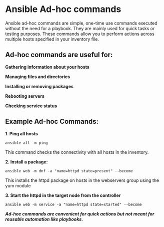 # Ansible Ad-hoc commands
Ansible ad-hoc commands are simple, one-time use commands executed without the need for a playbook. They are mainly used for quick tasks or testing purposes. These commands allow you to perform actions across multiple hosts specified in your inventory file.

## Ad-hoc commands are useful for:

**Gathering information about your hosts**

**Managing files and directories**

**Installing or removing packages**

**Rebooting servers**

**Checking service status**

## Example Ad-hoc Commands:

**1. Ping all hosts**

````
ansible all -m ping
````
This command checks the connectivity with all hosts in the inventory.

**2. Install a package:**

````
ansible web -m dnf -a "name=httpd state=present" --become

````
This installs the httpd package on hosts in the webservers group using the yum module

**3. Start the httpd in the target node from the controller**

````
ansible web -m service -a "name=httpd state=started" --become
````
***Ad-hoc commands are convenient for quick actions but not meant for reusable automation like playbooks.***




